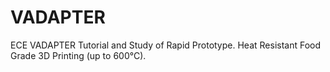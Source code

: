 # VADAPTER
ECE VADAPTER Tutorial and Study of Rapid Prototype. Heat Resistant Food Grade 3D Printing (up to 600°C).
